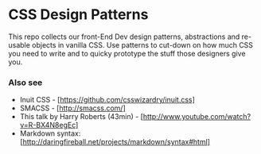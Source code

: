 CSS Design Patterns
===================

This repo collects our front-End Dev design patterns, abstractions and re-usable objects in vanilla CSS. 
Use patterns to cut-down on how much CSS you need to write and to quicky prototype the stuff those designers give you. 

### Also see ###
* Inuit CSS - [https://github.com/csswizardry/inuit.css]
* SMACSS - [http://smacss.com/]
* This talk by Harry Roberts (43min) - [http://www.youtube.com/watch?v=R-BX4N8egEc]
* Markdown syntax: [http://daringfireball.net/projects/markdown/syntax#html]